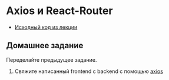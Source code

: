 # Axios и React-Router

- [Исходный код из лекции](https://github.com/ZuevKirill95/spring-practice-source-code/tree/main/axios-and-react-router)

## Домашнее задание

Переделайте предыдущее задание.

1. Свяжите написанный frontend c backend с помощью [axios](https://axios-http.com/ru/docs/intro)
